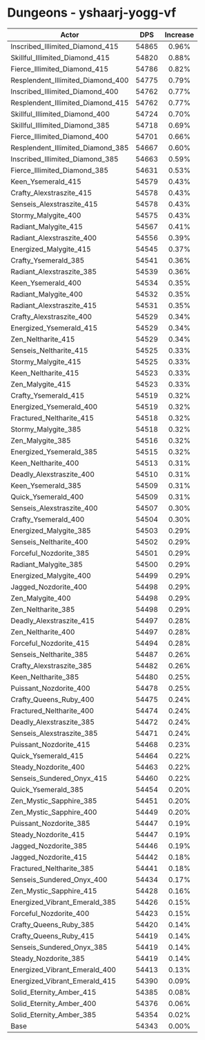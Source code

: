 # Dungeons - yshaarj-yogg-vf
| Actor | DPS | Increase |
|---|:---:|:---:|
|Inscribed_Illimited_Diamond_415|54865|0.96%|
|Skillful_Illimited_Diamond_415|54820|0.88%|
|Fierce_Illimited_Diamond_415|54786|0.82%|
|Resplendent_Illimited_Diamond_400|54775|0.79%|
|Inscribed_Illimited_Diamond_400|54762|0.77%|
|Resplendent_Illimited_Diamond_415|54762|0.77%|
|Skillful_Illimited_Diamond_400|54724|0.70%|
|Skillful_Illimited_Diamond_385|54718|0.69%|
|Fierce_Illimited_Diamond_400|54701|0.66%|
|Resplendent_Illimited_Diamond_385|54667|0.60%|
|Inscribed_Illimited_Diamond_385|54663|0.59%|
|Fierce_Illimited_Diamond_385|54631|0.53%|
|Keen_Ysemerald_415|54579|0.43%|
|Crafty_Alexstraszite_415|54578|0.43%|
|Senseis_Alexstraszite_415|54578|0.43%|
|Stormy_Malygite_400|54575|0.43%|
|Radiant_Malygite_415|54567|0.41%|
|Radiant_Alexstraszite_400|54556|0.39%|
|Energized_Malygite_415|54545|0.37%|
|Crafty_Ysemerald_385|54541|0.36%|
|Radiant_Alexstraszite_385|54539|0.36%|
|Keen_Ysemerald_400|54534|0.35%|
|Radiant_Malygite_400|54532|0.35%|
|Radiant_Alexstraszite_415|54531|0.35%|
|Crafty_Alexstraszite_400|54529|0.34%|
|Energized_Ysemerald_415|54529|0.34%|
|Zen_Neltharite_415|54529|0.34%|
|Senseis_Neltharite_415|54525|0.33%|
|Stormy_Malygite_415|54525|0.33%|
|Keen_Neltharite_415|54523|0.33%|
|Zen_Malygite_415|54523|0.33%|
|Crafty_Ysemerald_415|54519|0.32%|
|Energized_Ysemerald_400|54519|0.32%|
|Fractured_Neltharite_415|54518|0.32%|
|Stormy_Malygite_385|54518|0.32%|
|Zen_Malygite_385|54516|0.32%|
|Energized_Ysemerald_385|54515|0.32%|
|Keen_Neltharite_400|54513|0.31%|
|Deadly_Alexstraszite_400|54510|0.31%|
|Keen_Ysemerald_385|54509|0.31%|
|Quick_Ysemerald_400|54509|0.31%|
|Senseis_Alexstraszite_400|54507|0.30%|
|Crafty_Ysemerald_400|54504|0.30%|
|Energized_Malygite_385|54503|0.29%|
|Senseis_Neltharite_400|54502|0.29%|
|Forceful_Nozdorite_385|54501|0.29%|
|Radiant_Malygite_385|54500|0.29%|
|Energized_Malygite_400|54499|0.29%|
|Jagged_Nozdorite_400|54498|0.29%|
|Zen_Malygite_400|54498|0.29%|
|Zen_Neltharite_385|54498|0.29%|
|Deadly_Alexstraszite_415|54497|0.28%|
|Zen_Neltharite_400|54497|0.28%|
|Forceful_Nozdorite_415|54494|0.28%|
|Senseis_Neltharite_385|54487|0.26%|
|Crafty_Alexstraszite_385|54482|0.26%|
|Keen_Neltharite_385|54480|0.25%|
|Puissant_Nozdorite_400|54478|0.25%|
|Crafty_Queens_Ruby_400|54475|0.24%|
|Fractured_Neltharite_400|54474|0.24%|
|Deadly_Alexstraszite_385|54472|0.24%|
|Senseis_Alexstraszite_385|54471|0.24%|
|Puissant_Nozdorite_415|54468|0.23%|
|Quick_Ysemerald_415|54464|0.22%|
|Steady_Nozdorite_400|54463|0.22%|
|Senseis_Sundered_Onyx_415|54460|0.22%|
|Quick_Ysemerald_385|54454|0.20%|
|Zen_Mystic_Sapphire_385|54451|0.20%|
|Zen_Mystic_Sapphire_400|54449|0.20%|
|Puissant_Nozdorite_385|54447|0.19%|
|Steady_Nozdorite_415|54447|0.19%|
|Jagged_Nozdorite_385|54446|0.19%|
|Jagged_Nozdorite_415|54442|0.18%|
|Fractured_Neltharite_385|54441|0.18%|
|Senseis_Sundered_Onyx_400|54434|0.17%|
|Zen_Mystic_Sapphire_415|54428|0.16%|
|Energized_Vibrant_Emerald_385|54426|0.15%|
|Forceful_Nozdorite_400|54423|0.15%|
|Crafty_Queens_Ruby_385|54420|0.14%|
|Crafty_Queens_Ruby_415|54419|0.14%|
|Senseis_Sundered_Onyx_385|54419|0.14%|
|Steady_Nozdorite_385|54419|0.14%|
|Energized_Vibrant_Emerald_400|54413|0.13%|
|Energized_Vibrant_Emerald_415|54390|0.09%|
|Solid_Eternity_Amber_415|54385|0.08%|
|Solid_Eternity_Amber_400|54376|0.06%|
|Solid_Eternity_Amber_385|54354|0.02%|
|Base|54343|0.00%|
